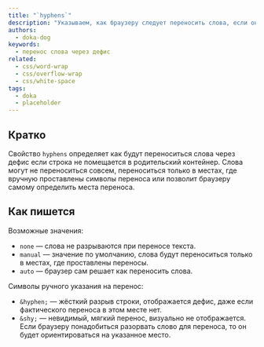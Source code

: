 ```yaml
---
title: "`hyphens`"
description: "Указываем, как браузеру следует переносить слова, если они не поместились в элемент."
authors:
  - doka-dog
keywords:
  - перенос слова через дефис
related:
  - css/word-wrap
  - css/overflow-wrap
  - css/white-space
tags:
  - doka
  - placeholder
---
```


## Кратко

Свойство `hyphens` определяет как будут переноситься слова через дефис если строка не помещается в родительский контейнер. Слова могут не переноситься совсем, переноситься только в местах, где вручную проставлены символы переноса или позволит браузеру самому определить места переноса.

## Как пишется

Возможные значения:

- `none` — слова не разрываются при переносе текста.
- `manual` — значение по умолчанию, слова будут переноситься только в местах, где проставлены переносы.
- `auto` — браузер сам решает как переносить слова.

Символы ручного указания на перенос:

- `&hyphen;` — жёсткий разрыв строки, отображается дефис, даже если фактического переноса в этом месте нет.
- `&shy;` — невидимый, мягкий перенос, визуально не отображается. Если браузеру понадобиться разорвать слово для переноса, то он будет ориентироваться на указанное место.
